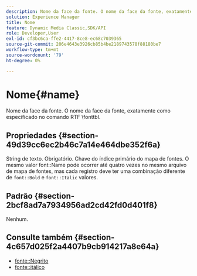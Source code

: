 ```yaml
---
description: Nome da face da fonte. O nome da face da fonte, exatamente como especificado no comando RTF \fonttbl.
solution: Experience Manager
title: Nome
feature: Dynamic Media Classic,SDK/API
role: Developer,User
exl-id: cf3bc6ca-ffe2-4417-8ce8-ec68c7039365
source-git-commit: 206e4643e3926cb85b4be2189743578f88180be7
workflow-type: tm+mt
source-wordcount: '79'
ht-degree: 0%

---
```


# Nome{#name}

Nome da face da fonte. O nome da face da fonte, exatamente como especificado no comando RTF \fonttbl.

## Propriedades {#section-49d39cc6ec2b46c7a14e464dbe352f6a}

String de texto. Obrigatório. Chave do índice primário do mapa de fontes. O mesmo valor font::Name pode ocorrer até quatro vezes no mesmo arquivo de mapa de fontes, mas cada registro deve ter uma combinação diferente de `font::Bold` e `font::Italic` valores.

## Padrão {#section-2bcf8ad7a7934956ad2cd42fd0d401f8}

Nenhum.

## Consulte também {#section-4c657d025f2a4407b9cb914217a8e64a}

* [fonte::Negrito](r-bold-font.md#reference_F7B017EF67574A29ABFC3954AB64159C)
* [fonte::itálico](r-italic-font.md#reference_DC04A532B34A41AF81B0B9644ACFAAD6)
